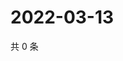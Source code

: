 # 2022-03-13

共 0 条

<!-- BEGIN WEIBO -->
<!-- 最后更新时间 Sun Mar 13 2022 02:16:48 GMT+0800 (China Standard Time) -->

<!-- END WEIBO -->
